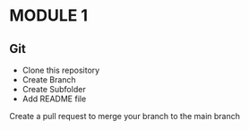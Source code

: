 # MODULE 1
## Git
- Clone this repository
- Create Branch
- Create Subfolder
- Add README file

Create a pull request to merge your branch to the main branch

